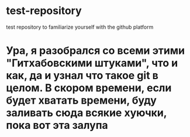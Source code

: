 # test-repository
test repository to familiarize yourself with the github platform

# Ура, я разобрался со всеми этими "Гитхабовскими штуками", что и как, да и узнал что такое git в целом. В скором времени, если будет хватать времени, буду заливать сюда всякие хуючки, пока вот эта залупа 